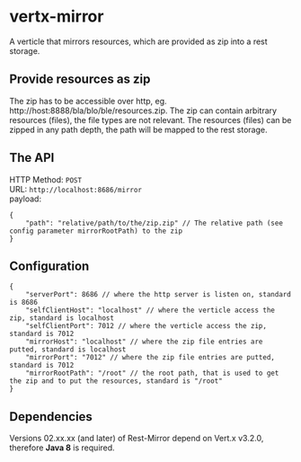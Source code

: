 vertx-mirror
=============

A verticle that mirrors resources, which are provided as zip into a rest storage.

Provide resources as zip
------------------------
The zip has to be accessible over http, eg. http://host:8888/bla/blo/ble/resources.zip.
The zip can contain arbitrary resources (files), the file types are not relevant.
The resources (files) can be zipped in any path depth, the path will be mapped to the rest storage.

The API
--------
HTTP Method: `POST`  
URL: `http://localhost:8686/mirror`  
payload:   

    {
        "path": "relative/path/to/the/zip.zip" // The relative path (see config parameter mirrorRootPath) to the zip
    }



Configuration
-------------

    {
        "serverPort": 8686 // where the http server is listen on, standard is 8686
        "selfClientHost": "localhost" // where the verticle access the zip, standard is localhost
        "selfClientPort": 7012 // where the verticle access the zip, standard is 7012
        "mirrorHost": "localhost" // where the zip file entries are putted, standard is localhost
        "mirrorPort": "7012" // where the zip file entries are putted, standard is 7012
        "mirrorRootPath": "/root" // the root path, that is used to get the zip and to put the resources, standard is "/root"
    }
    
Dependencies
------------
Versions 02.xx.xx (and later) of Rest-Mirror depend on Vert.x v3.2.0, therefore **Java 8** is required.
